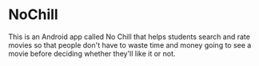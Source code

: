 # NoChill
 This is an Android app called No Chill that helps students search and rate movies so that people don't have to waste time and money going to see a movie before deciding whether they'll like it or not.
